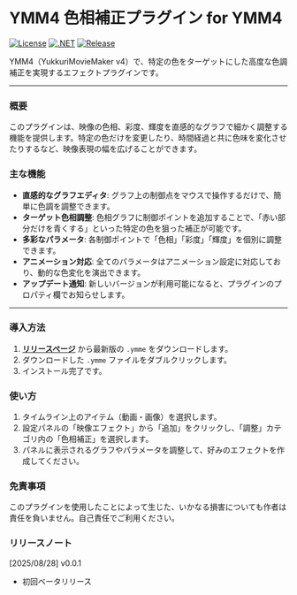 # YMM4 色相補正プラグイン for YMM4

[![License](https://img.shields.io/badge/license-MIT-blue.svg)](LICENSE)
[![.NET](https://img.shields.io/badge/.NET-9.0-purple.svg)](#)
[![Release](https://img.shields.io/github/v/release/routersys/YMM4-HueCorrection.svg)](https://github.com/routersys/YMM4-HueCorrection/releases)

YMM4（YukkuriMovieMaker v4）で、特定の色をターゲットにした高度な色調補正を実現するエフェクトプラグインです。

---

### 概要

このプラグインは、映像の色相、彩度、輝度を直感的なグラフで細かく調整する機能を提供します。特定の色だけを変更したり、時間経過と共に色味を変化させたりするなど、映像表現の幅を広げることができます。

### 主な機能

- **直感的なグラフエディタ**: グラフ上の制御点をマウスで操作するだけで、簡単に色調を調整できます。
- **ターゲット色相調整**: 色相グラフに制御ポイントを追加することで、「赤い部分だけを青くする」といった特定の色を狙った補正が可能です。
- **多彩なパラメータ**: 各制御ポイントで「色相」「彩度」「輝度」を個別に調整できます。
- **アニメーション対応**: 全てのパラメータはアニメーション設定に対応しており、動的な色変化を演出できます。
- **アップデート通知**: 新しいバージョンが利用可能になると、プラグインのプロパティ欄でお知らせします。

---

### 導入方法

1. **[リリースページ](https://github.com/routersys/YMM4-HueCorrection/releases)** から最新版の `.ymme` をダウンロードします。
2. ダウンロードした `.ymme` ファイルをダブルクリックします。
3. インストール完了です。

### 使い方
1. タイムライン上のアイテム（動画・画像）を選択します。
2. 設定パネルの「映像エフェクト」から「追加」をクリックし、「調整」カテゴリ内の「色相補正」を選択します。
3. パネルに表示されるグラフやパラメータを調整して、好みのエフェクトを作成してください。

### 免責事項

このプラグインを使用したことによって生じた、いかなる損害についても作者は責任を負いません。自己責任でご利用ください。

### リリースノート
[2025/08/28] v0.0.1
- 初回ベータリリース

